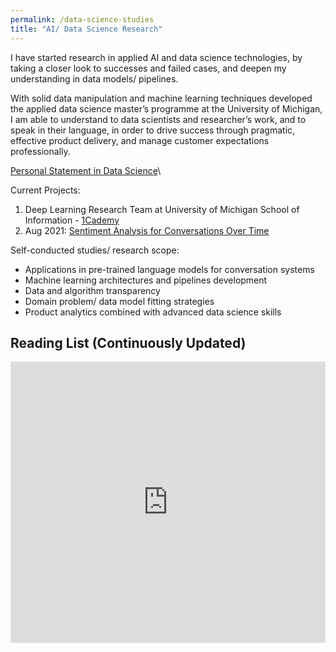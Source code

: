 ```yaml
---
permalink: /data-science-studies
title: "AI/ Data Science Research"
---
```

I have started research in applied AI and data science technologies, by taking a closer look to successes and failed cases, and deepen my understanding in data models/ pipelines.

With solid data manipulation and machine learning techniques developed the applied data science master’s programme at the University of Michigan, I am able to understand to data scientists and researcher’s work, and to speak in their language, in order to drive success through pragmatic, effective product delivery, and manage customer expectations professionally.

[Personal Statement in Data Science](https://docs.google.com/document/d/1RFOikLoy9FHzH5Oez7bbI7DqoPAjQU2XVwh6Y7uh7kM/edit?usp=sharing)\

Current Projects: 
1. Deep Learning Research Team at University of Michigan School of Information - [1Cademy](https://1cademy.com/)
2. Aug 2021: [Sentiment Analysis for Conversations Over Time](https://github.com/treize-khushrenada/Conversation-Sentiment-Analysis-with-Time-Series-Data/blob/main/code/ironhack_DA_slack_sentiment_mdoels.ipynb)

Self-conducted studies/ research scope:
- Applications in pre-trained language models for conversation systems
- Machine learning architectures and pipelines development
- Data and algorithm transparency
- Domain problem/ data model fitting strategies
- Product analytics combined with advanced data science skills 

<h2>Reading List (Continuously Updated)</h2>
<iframe style="border: 0; width: 100%; height: 450px;" allowfullscreen frameborder="0" src="https://raindrop.io/arthurckw/the-whitebox-reading-list-19725136/embed/theme=auto"></iframe>
